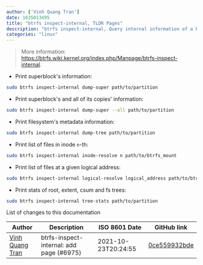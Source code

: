 ```yaml
---
author: ['Vinh Quang Tran']
date: 1635013495
title: "btrfs inspect-internal, TLDR Pages"
description: "btrfs inspect-internal, Query internal information of a btrfs filesystem."
categories: "linux"
---
```

> More information: <https://btrfs.wiki.kernel.org/index.php/Manpage/btrfs-inspect-internal>.

- Print superblock's information:

```bash
sudo btrfs inspect-internal dump-super path/to/partition
```

- Print superblock's and all of its copies' information:

```bash
sudo btrfs inspect-internal dump-super --all path/to/partition
```

- Print filesystem's metadata information:

```bash
sudo btrfs inspect-internal dump-tree path/to/partition
```

- Print list of files in inode `n`-th:

```bash
sudo btrfs inspect-internal inode-resolve n path/to/btrfs_mount
```

- Print list of files at a given logical address:

```bash
sudo btrfs inspect-internal logical-resolve logical_address path/to/btrfs_mount
```

- Print stats of root, extent, csum and fs trees:

```bash
sudo btrfs inspect-internal tree-stats path/to/partition
```
List of changes to this documentation


Author | Description | ISO 8601 Date | GitHub link
------|-----|-----|-----
[Vinh Quang Tran](mailto:starcraft6723@hotmail.com) | btrfs-inspect-internal: add page (#6975) | 2021-10-23T20:24:55 | [0ce559932bde](https://github.com/tldr-pages/tldr/commit/0ce559932bde9c185de40df67a8cacf138937aca)

